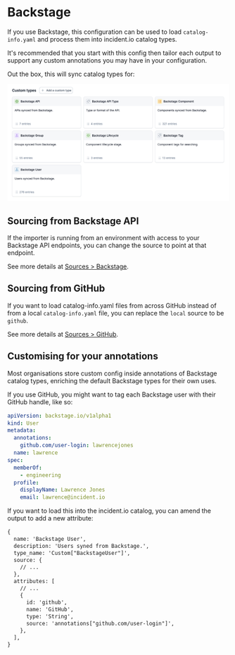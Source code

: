 # Backstage

If you use Backstage, this configuration can be used to load `catalog-info.yaml`
and process them into incident.io catalog types.

It's recommended that you start with this config then tailor each output to
support any custom annotations you may have in your configuration.

Out the box, this will sync catalog types for:

![Backstage catalog types created by this config](dashboard.png)

## Sourcing from Backstage API

If the importer is running from an environment with access to your Backstage API
endpoints, you can change the source to point at that endpoint.

See more details at [Sources > Backstage](../sources.md#backstage).

## Sourcing from GitHub

If you want to load catalog-info.yaml files from across GitHub instead of from a
local `catalog-info.yaml` file, you can replace the `local` source to be
`github`.

See more details at [Sources > GitHub](../sources.md#github).

## Customising for your annotations

Most organisations store custom config inside annotations of Backstage catalog
types, enriching the default Backstage types for their own uses.

If you use GitHub, you might want to tag each Backstage user with their GitHub
handle, like so:

```yaml
apiVersion: backstage.io/v1alpha1
kind: User
metadata:
  annotations:
    github.com/user-login: lawrencejones
  name: lawrence
spec:
  memberOf:
    - engineering
  profile:
    displayName: Lawrence Jones
    email: lawrence@incident.io
```

If you want to load this into the incident.io catalog, you can amend the output
to add a new attribute:

```jsonnet
{
  name: 'Backstage User',
  description: 'Users syned from Backstage.',
  type_name: 'Custom["BackstageUser"]',
  source: {
    // ...
  },
  attributes: [
    // ...
    {
      id: 'github',
      name: 'GitHub',
      type: 'String',
      source: 'annotations["github.com/user-login"]',
    },
  ],
}
```
